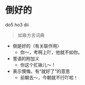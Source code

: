 # 倒好的
do5 ho3 dii
> 如皋方言词典
- 倒是好的（有关联作用）
  - 你～，考啊上吖，他就不如你。
- 詈语的附加义
  - 你这个㧟锹儿～！
- 表示懊悔，有“就好了”的意思
  - 前朝去～，今朝就不行吖啦！
